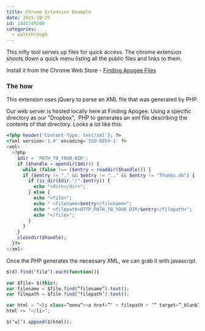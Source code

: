 ```yaml
---
title: Chrome Extension Example
date: 2015-10-25
id: 1445749200
categories:
  - walkthrough
---
```


This nifty tool serves up files for quick access. The chrome extension shoots down a quick menu listing all the public files and links to them.

Install it from the Chrome Web Store - [Finding Apogee Files](https://chrome.google.com/webstore/detail/finding-apogee-files/endnganhmbpplijcealcciggijaohkfo "Finding Apogee Files Chrome Extension")

<!-- more -->

### The how

This extension uses jQuery to parse an XML file that was generated by PHP.

Our web server is hosted locally here at Finding Apogee. Using a specific directory as our "Dropbox",  PHP to generates an xml file describing the contents of that directory. Looks a lot like this:
``` php
<?php header('Content-Type: text/xml'); ?>
<?xml version='1.0' encoding='ISO-8859-1' ?>
<xml>
  <?php
    $dir = 'PATH_TO_YOUR_DIR';
    if ($handle = opendir($dir)) {
      while (false !== ($entry = readdir($handle))) {
      if ($entry != "." && $entry != ".." && $entry != "Thumbs.db") {
        if (is_dir($dir."/".$entry)) {
          echo "<dir></dir>";
        } else {
          echo "<file>";
          echo " <filename>$entry</filename>";
          echo " <filepath>HTTP_PATH_TO_YOUR_DIR/$entry</filepath>";
          echo "</file>";
        }
      }
    }
    closedir($handle);
  }?>
</xml>
```
Once the PHP generates the necessary XML, we can grab it with javascript.

``` js
$(d).find(‘file’).each(function(){

var $file= $(this);
var filename = $file.find(“filename”).text();
var filepath = $file.find(‘filepath’).text();

var html = ‘<li class=”menu”><a href=”‘ + filepath + ‘” target=”_blank”>’ +filename + ‘</a> ‘;
html += ‘</li>’;

$(‘ul’).append($(html));
```